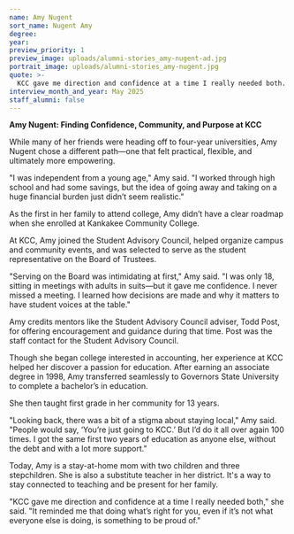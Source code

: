 ```yaml
---
name: Amy Nugent
sort_name: Nugent Amy
degree:
year:
preview_priority: 1
preview_image: uploads/alumni-stories_amy-nugent-ad.jpg
portrait_image: uploads/alumni-stories_amy-nugent.jpg
quote: >-
  KCC gave me direction and confidence at a time I really needed both.
interview_month_and_year: May 2025
staff_alumni: false
---
```

**Amy Nugent: Finding Confidence, Community, and Purpose at KCC**

While many of her friends were heading off to four-year universities, Amy Nugent chose a different path—one that felt practical, flexible, and ultimately more empowering.

"I was independent from a young age," Amy said. "I worked through high school and had some savings, but the idea of going away and taking on a huge financial burden just didn’t seem realistic."

As the first in her family to attend college, Amy didn’t have a clear roadmap when she enrolled at Kankakee Community College.

At KCC, Amy joined the Student Advisory Council, helped organize campus and community events, and was selected to serve as the student representative on the Board of Trustees.

"Serving on the Board was intimidating at first," Amy said. "I was only 18, sitting in meetings with adults in suits—but it gave me confidence. I never missed a meeting. I learned how decisions are made and why it matters to have student voices at the table."

Amy credits mentors like the Student Advisory Council adviser, Todd Post, for offering encouragement and guidance during that time. Post was the staff contact for the Student Advisory Council.

Though she began college interested in accounting, her experience at KCC helped her discover a passion for education. After earning an associate degree in 1998, Amy transferred seamlessly to Governors State University to complete a bachelor’s in education.

She then taught first grade in her community for 13 years.

"Looking back, there was a bit of a stigma about staying local," Amy said. "People would say, ‘You’re just going to KCC.’ But I’d do it all over again 100 times. I got the same first two years of education as anyone else, without the debt and with a lot more support."

Today, Amy is a stay-at-home mom with two children and three stepchildren. She is also a  substitute teacher in her district. It's a way to stay connected to teaching and be present for her family.

"KCC gave me direction and confidence at a time I really needed both," she said. "It reminded me that doing what’s right for you, even if it’s not what everyone else is doing, is something to be proud of."
